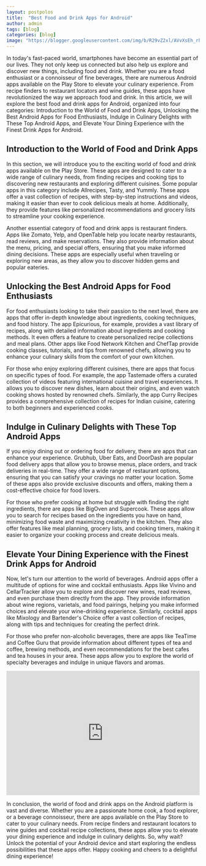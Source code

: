```yaml
---
layout: postpolos
title:  "Best Food and Drink Apps for Android"
author: admin
tags: [blog]
categories: [blog]
image: "https://blogger.googleusercontent.com/img/b/R29vZ2xl/AVvXsEh_rhHJnSStwGKD_L3A1OsjQxVI8FNRMtbvA8Gyiz0vL1p99GBHc2rqmPaOyflfhRkJH60sn2xCkVVia04vXtD76313Rkk0MmCBK9CiRTqsIXYNuK1K0-sVnObkRE99gj1TC-BqvfprDvX0I5G3615mJYAImdEqtOijMBE7MzJoOxDzAHZa_TAMoK8UviU/s1600/images%20%282%29.jpeg"
---
```


<p>
In today's fast-paced world, smartphones have become an essential part of our lives. They not only keep us connected but also help us explore and discover new things, including food and drink. Whether you are a food enthusiast or a connoisseur of fine beverages, there are numerous Android apps available on the Play Store to elevate your culinary experience. From recipe finders to restaurant locators and wine guides, these apps have revolutionized the way we approach food and drink. In this article, we will explore the best food and drink apps for Android, organized into four categories: Introduction to the World of Food and Drink Apps, Unlocking the Best Android Apps for Food Enthusiasts, Indulge in Culinary Delights with These Top Android Apps, and Elevate Your Dining Experience with the Finest Drink Apps for Android.</p>
<h2>Introduction to the World of Food and Drink Apps</h2>
<p>In this section, we will introduce you to the exciting world of food and drink apps available on the Play Store. These apps are designed to cater to a wide range of culinary needs, from finding recipes and cooking tips to discovering new restaurants and exploring different cuisines. Some popular apps in this category include Allrecipes, Tasty, and Yummly. These apps offer a vast collection of recipes, with step-by-step instructions and videos, making it easier than ever to cook delicious meals at home. Additionally, they provide features like personalized recommendations and grocery lists to streamline your cooking experience.</p>
<p>Another essential category of food and drink apps is restaurant finders. Apps like Zomato, Yelp, and OpenTable help you locate nearby restaurants, read reviews, and make reservations. They also provide information about the menu, pricing, and special offers, ensuring that you make informed dining decisions. These apps are especially useful when traveling or exploring new areas, as they allow you to discover hidden gems and popular eateries.</p>
<h2>Unlocking the Best Android Apps for Food Enthusiasts</h2>
<p>For food enthusiasts looking to take their passion to the next level, there are apps that offer in-depth knowledge about ingredients, cooking techniques, and food history. The app Epicurious, for example, provides a vast library of recipes, along with detailed information about ingredients and cooking methods. It even offers a feature to create personalized recipe collections and meal plans. Other apps like Food Network Kitchen and ChefTap provide cooking classes, tutorials, and tips from renowned chefs, allowing you to enhance your culinary skills from the comfort of your own kitchen.</p>
<p>For those who enjoy exploring different cuisines, there are apps that focus on specific types of food. For example, the app Tastemade offers a curated collection of videos featuring international cuisine and travel experiences. It allows you to discover new dishes, learn about their origins, and even watch cooking shows hosted by renowned chefs. Similarly, the app Curry Recipes provides a comprehensive collection of recipes for Indian cuisine, catering to both beginners and experienced cooks.</p>
<h2>Indulge in Culinary Delights with These Top Android Apps</h2>
<p>If you enjoy dining out or ordering food for delivery, there are apps that can enhance your experience. Grubhub, Uber Eats, and DoorDash are popular food delivery apps that allow you to browse menus, place orders, and track deliveries in real-time. They offer a wide range of restaurant options, ensuring that you can satisfy your cravings no matter your location. Some of these apps also provide exclusive discounts and offers, making them a cost-effective choice for food lovers.</p>
<p>For those who prefer cooking at home but struggle with finding the right ingredients, there are apps like BigOven and Supercook. These apps allow you to search for recipes based on the ingredients you have on hand, minimizing food waste and maximizing creativity in the kitchen. They also offer features like meal planning, grocery lists, and cooking timers, making it easier to organize your cooking process and create delicious meals.</p>
<h2>Elevate Your Dining Experience with the Finest Drink Apps for Android</h2>
<p>Now, let's turn our attention to the world of beverages. Android apps offer a multitude of options for wine and cocktail enthusiasts. Apps like Vivino and CellarTracker allow you to explore and discover new wines, read reviews, and even purchase them directly from the app. They provide information about wine regions, varietals, and food pairings, helping you make informed choices and elevate your wine-drinking experience. Similarly, cocktail apps like Mixology and Bartender's Choice offer a vast collection of recipes, along with tips and techniques for creating the perfect drink.</p>
<p>For those who prefer non-alcoholic beverages, there are apps like TeaTime and Coffee Guru that provide information about different types of tea and coffee, brewing methods, and even recommendations for the best cafes and tea houses in your area. These apps allow you to explore the world of specialty beverages and indulge in unique flavors and aromas.</p>

<iframe width="100%" height="324" src="https://www.youtube.com/embed/tEyvMuZVyRc" title="BEST Food and Drink Apps" frameborder="0" allow="accelerometer; autoplay; clipboard-write; encrypted-media; gyroscope; picture-in-picture; web-share" referrerpolicy="strict-origin-when-cross-origin" allowfullscreen=""></iframe>
<p>
In conclusion, the world of food and drink apps on the Android platform is vast and diverse. Whether you are a passionate home cook, a food explorer, or a beverage connoisseur, there are apps available on the Play Store to cater to your culinary needs. From recipe finders and restaurant locators to wine guides and cocktail recipe collections, these apps allow you to elevate your dining experience and indulge in culinary delights. So, why wait? Unlock the potential of your Android device and start exploring the endless possibilities that these apps offer. Happy cooking and cheers to a delightful dining experience!</p>






